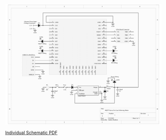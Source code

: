 ![Individual Schematic](Images/Individual_Schematic_Design-1.png)

[Individual Schematic PDF](Images/SchematicDesign.pdf)
